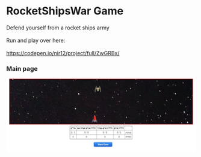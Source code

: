 # RocketShipsWar Game

Defend yourself from a rocket ships army
<br/>                           
Run and play over here:
<br/>                           
https://codepen.io/nir12/project/full/ZwGRBx/                                                    
<div>
    <h3>Main page</h3>
    <img src="Exe5/Screenshots/image1.JPG" width="800">
</div>
